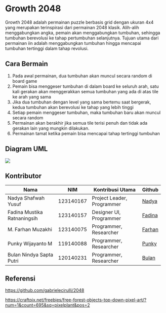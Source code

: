 # Growth 2048
Growth 2048 adalah permainan puzzle berbasis grid dengan ukuran 4x4 yang merupakan terinspirasi dari permainan 2048 klasik. Alih-alih menggabungkan angka, pemain akan menggabungkan tumbuhan, sehingga tumbuhan berevolusi ke tahap pertumbuhan selanjutnya. Tujuan utama dari permainan iin adalah menggabungkan tumbuhan hingga mencapai tumbuhan tertinggi dalam tahap revolusi.

## Cara Bermain
1. Pada awal permainan, dua tumbuhan akan muncul secara random di board game
2. Pemain bisa menggeser tumbuhan di dalam board ke seluruh arah, satu kali gerakan akan menggerakkan semua tumbuhan yang ada di atas tile ke arah yang sama
3. Jika dua tumbuhan dengan level yang sama bertemu saat bergerak, kedua tumbuhan akan berevolusi ke tahap yang lebih tinggi
4. Setiap pemain menggeser tumbuhan, maka tumbuhan baru akan muncul secara random
5. Permainan akan berakhir jika semua tile terisi penuh dan tidak ada gerakan lain yang mungkin dilakukan.
6. Permainan tamat ketika pemain bisa mencapai tahap tertinggi tumbuhan

## Diagram UML

<img src="Screenshot/uml.png">

## Kontributor

| Nama       | NIM                 | Kontribusi Utama                  | Github |
|------------|---------------------|-----------------------------------|----|
| Nadya Shafwah Yusuf   | 123140167 | Project Leader, Programmer  | [Nadya](https://github.com/Nadya-167-14) |
| Fadina Mustika Ratnaningsih  | 123140157 | Designer UI, Programmer| [Fadina](https://github.com/04-157-Fadina)|
| M. Farhan Muzakhi  | 123140075 | Programmer, Researcher| [Farhan](https://github.com/13-075-muhammadfarhanmuzakhi)|
| Punky Wijayanto M  | 119140088 | Programmer, Researcher | [Punky](https://github.com/Punkyanto) |
| Bulan Nindya Sapta Putri  | 120140231 | Programmer, Researcher| [Bulan](https://github.com/120140231-bulan)|

## Referensi
https://github.com/gabrielecirulli/2048

https://craftpix.net/freebies/free-forest-objects-top-down-pixel-art/?num=1&count=695&sq=pixelplant&pos=2
